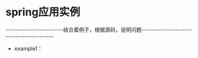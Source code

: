# spring应用实例
------------------------结合着例子，根据源码，说明问题-----------------------------------------
* example1：

